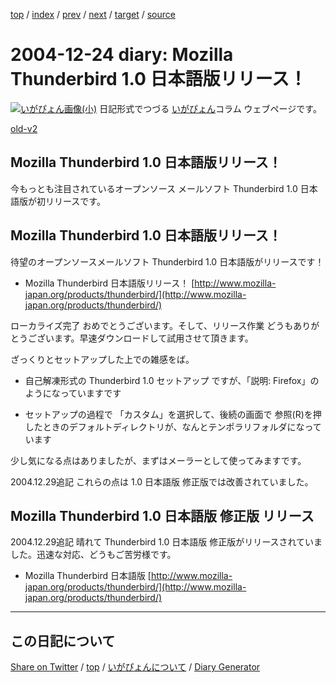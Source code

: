 [top](../index.html) 
 / [index](index.html) 
 / [prev](https://igapyon.github.io/diary/2004/ig041223.html) 
 / [next](https://igapyon.github.io/diary/2004/ig041225.html) 
 / [target](https://igapyon.github.io/diary/2004/ig041224.html) 
 / [source](https://github.com/igapyon/diary/blob/gh-pages/2004/ig041224.html.src.md) 

2004-12-24 diary: Mozilla Thunderbird 1.0 日本語版リリース！
=====================================================================================================
[![いがぴょん画像(小)](https://igapyon.github.io/diary/images/iga200306s.jpg "いがぴょん")](https://igapyon.github.io/diary/memo/memoigapyon.html) 日記形式でつづる [いがぴょん](https://igapyon.github.io/diary/memo/memoigapyon.html)コラム ウェブページです。

[old-v2](ig041224-orig.html)

## Mozilla Thunderbird 1.0 日本語版リリース！

今もっとも注目されているオープンソース メールソフト Thunderbird 1.0 日本語版が初リリースです。


## Mozilla Thunderbird 1.0 日本語版リリース！

待望のオープンソースメールソフト Thunderbird 1.0 日本語版がリリースです！

* Mozilla Thunderbird 日本語版リリース！
  [http://www.mozilla-japan.org/products/thunderbird/](http://www.mozilla-japan.org/products/thunderbird/)

ローカライズ完了 おめでとうございます。そして、リリース作業 どうもありがとうございます。早速ダウンロードして試用させて頂きます。

ざっくりとセットアップした上での雑感をば。

* 自己解凍形式の Thunderbird 1.0 セットアップ ですが、「説明: Firefox」のようになっていますです
  
* セットアップの過程で 「カスタム」を選択して、後続の画面で 参照(R)を押したときのデフォルトディレクトリが、なんとテンポラリフォルダになっています

少し気になる点はありましたが、まずはメーラーとして使ってみますです。

2004.12.29追記 これらの点は 1.0 日本語版 修正版では改善されていました。

## Mozilla Thunderbird 1.0 日本語版 修正版 リリース

2004.12.29追記 晴れて Thunderbird 1.0 日本語版 修正版がリリースされていました。迅速な対応、どうもご苦労様です。

* Mozilla Thunderbird 日本語版
  [http://www.mozilla-japan.org/products/thunderbird/](http://www.mozilla-japan.org/products/thunderbird/)

----------------------------------------------------------------------------------------------------

## この日記について

[Share on Twitter](https://twitter.com/intent/tweet?hashtags=igapyon%2Cdiary%2C%E3%81%84%E3%81%8C%E3%81%B4%E3%82%87%E3%82%93&text=Mozilla+Thunderbird+1.0+%E6%97%A5%E6%9C%AC%E8%AA%9E%E7%89%88%E3%83%AA%E3%83%AA%E3%83%BC%E3%82%B9%EF%BC%81&url=https%3A%2F%2Figapyon.github.io%2Fdiary%2F2004%2Fig041224.html) / [top](../index.html) / [いがぴょんについて](https://igapyon.github.io/diary/memo/memoigapyon.html) / [Diary Generator](https://github.com/igapyon/igapyonv3)
